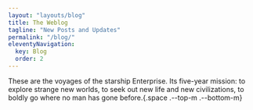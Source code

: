 ```yaml
---
layout: "layouts/blog"
title: The Weblog
tagline: "New Posts and Updates"
permalink: "/blog/"
eleventyNavigation:
  key: Blog
  order: 2
---
```

These are the voyages of the starship Enterprise. Its five-year mission: to explore strange new worlds, to seek out new life and new civilizations, to boldly go where no man has gone before.{.space .--top-m .--bottom-m}
